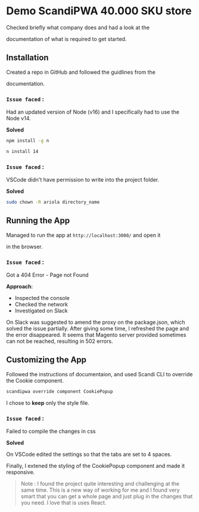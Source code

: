 # Demo ScandiPWA 40.000 SKU store

Checked briefly what company does and had a look at the

documentation of what is required to get started.

## Installation

Created a repo in GitHub and followed the guidlines from the

documentation.

### `Issue faced` :

Had an updated version of Node (v16) and I specifically had to use the Node v14.

**Solved**

```bash
npm install -g n

n install 14
```

### `Issue faced` :

VSCode didn't have permission to write into the project folder.

**Solved**

```bash
sudo chown -R ariola directory_name
```

## Running the App

Managed to run the app at `http://localhost:3000/` and open it

in the browser.

### `Issue faced` :

Got a 404 Error - Page not Found

**Approach**:

-   Inspected the console
-   Checked the network
-   Investigated on Slack

On Slack was suggested to amend the proxy on the package.json,
which solved the issue partially. After giving some time, I refreshed the page and the error disappeared. It seems that Magento server provided sometimes can not be reached, resulting in 502 errors.

## Customizing the App

Followed the instructions of documentaion, and used Scandi CLI to override the Cookie component.

```bash
scandipwa override component CookiePopup
```

I chose to **keep** only the style file.

### `Issue faced` :

Failed to compile the changes in css

**Solved**

On VSCode edited the settings so that the tabs are set to 4 spaces.

Finally, I extened the styling of the CookiePopup component and made it responsive.

> Note : I found the project quite interesting and challenging at the same time. This is a new way of working for me and I found very smart that you can get a whole page and just plug in the changes that you need. I love that is uses React.

